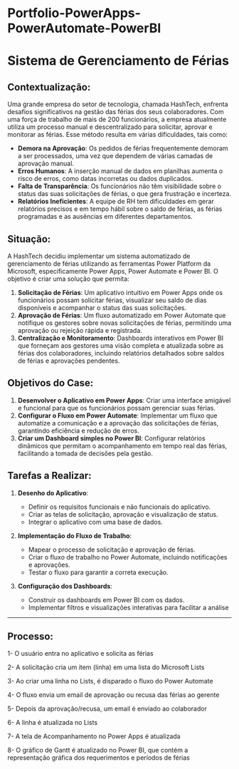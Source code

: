 # Portfolio-PowerApps-PowerAutomate-PowerBI

# Sistema de Gerenciamento de Férias

## Contextualização:
Uma grande empresa do setor de tecnologia, chamada HashTech, enfrenta desafios significativos na gestão das férias dos seus colaboradores. Com uma força de trabalho de mais de 200 funcionários, a empresa atualmente utiliza um processo manual e descentralizado para solicitar, aprovar e monitorar as férias. Esse método resulta em várias dificuldades, tais como:

- **Demora na Aprovação**: Os pedidos de férias frequentemente demoram a ser processados, uma vez que dependem de várias camadas de aprovação manual.
- **Erros Humanos**: A inserção manual de dados em planilhas aumenta o risco de erros, como datas incorretas ou dados duplicados.
- **Falta de Transparência**: Os funcionários não têm visibilidade sobre o status das suas solicitações de férias, o que gera frustração e incerteza.
- **Relatórios Ineficientes**: A equipe de RH tem dificuldades em gerar relatórios precisos e em tempo hábil sobre o saldo de férias, as férias programadas e as ausências em diferentes departamentos.

## Situação:
A HashTech decidiu implementar um sistema automatizado de gerenciamento de férias utilizando as ferramentas Power Platform da Microsoft, especificamente Power Apps, Power Automate e Power BI. O objetivo é criar uma solução que permita:

1. **Solicitação de Férias**: Um aplicativo intuitivo em Power Apps onde os funcionários possam solicitar férias, visualizar seu saldo de dias disponíveis e acompanhar o status das suas solicitações.
2. **Aprovação de Férias**: Um fluxo automatizado em Power Automate que notifique os gestores sobre novas solicitações de férias, permitindo uma aprovação ou rejeição rápida e registrada.
3. **Centralização e Monitoramento**: Dashboards interativos em Power BI que forneçam aos gestores uma visão completa e atualizada sobre as férias dos colaboradores, incluindo relatórios detalhados sobre saldos de férias e aprovações pendentes.

## Objetivos do Case:
1. **Desenvolver o Aplicativo em Power Apps**: Criar uma interface amigável e funcional para que os funcionários possam gerenciar suas férias.
2. **Configurar o Fluxo em Power Automate**: Implementar um fluxo que automatize a comunicação e a aprovação das solicitações de férias, garantindo eficiência e redução de erros.
3. **Criar um Dashboard simples no Power BI**: Configurar relatórios dinâmicos que permitam o acompanhamento em tempo real das férias, facilitando a tomada de decisões pela gestão.

## Tarefas a Realizar:

1. **Desenho do Aplicativo**:
   - Definir os requisitos funcionais e não funcionais do aplicativo.
   - Criar as telas de solicitação, aprovação e visualização de status.
   - Integrar o aplicativo com uma base de dados.

2. **Implementação do Fluxo de Trabalho**:
   - Mapear o processo de solicitação e aprovação de férias.
   - Criar o fluxo de trabalho no Power Automate, incluindo notificações e aprovações.
   - Testar o fluxo para garantir a correta execução.

3. **Configuração dos Dashboards**:
   - Construir os dashboards em Power BI com os dados.
   - Implementar filtros e visualizações interativas para facilitar a análise

---------------------------------------------------------------------------------------------------------------------------

## Processo:

1- O usuário entra no aplicativo e solicita as férias

2- A solicitação cria um item (linha) em uma lista do Microsoft Lists

3- Ao criar uma linha no Lists, é disparado o fluxo do Power Automate

4- O fluxo envia um email de aprovação ou recusa das férias ao gerente

5- Depois da aprovação/recusa, um email é enviado ao colaborador

6- A linha é atualizada no Lists

7- A tela de Acompanhamento no Power Apps é atualizada

8- O gráfico de Gantt é atualizado no Power BI, que contém a representação gráfica dos requerimentos e períodos de férias




